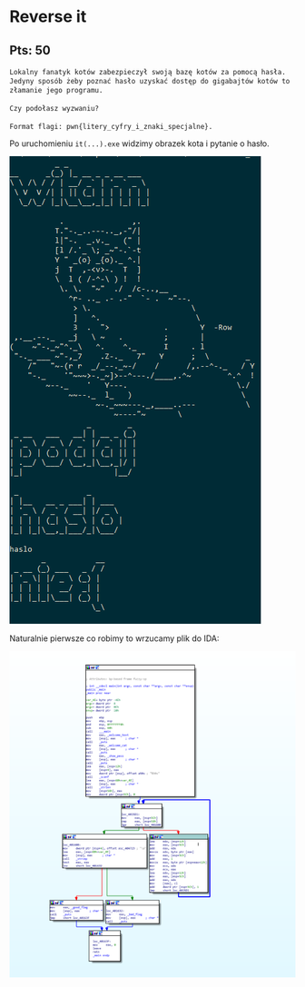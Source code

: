 # Reverse it
## Pts: 50

```
Lokalny fanatyk kotów zabezpieczył swoją bazę kotów za pomocą hasła. Jedyny sposób żeby poznać hasło uzyskać dostęp do gigabajtów kotów to złamanie jego programu.

Czy podołasz wyzwaniu?

Format flagi: pwn{litery_cyfry_i_znaki_specjalne}.
```

Po uruchomieniu `it(...).exe` widzimy obrazek kota i pytanie o hasło.

![splash](img/splash.png)

Naturalnie pierwsze co robimy to wrzucamy plik do IDA:

![overview](img/graph%20overview.png)


